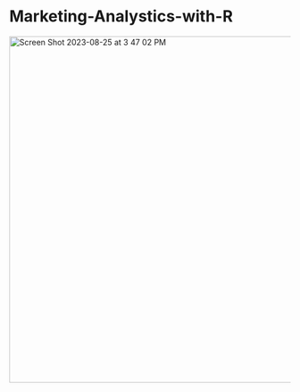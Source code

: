 # Marketing-Analystics-with-R



<img width="622" alt="Screen Shot 2023-08-25 at 3 47 02 PM" src="https://github.com/lj-yuan/Marketing-Analystics-with-R/assets/142744173/2bfe63b9-9278-4b38-be13-3e8f5c6d6bb5">
